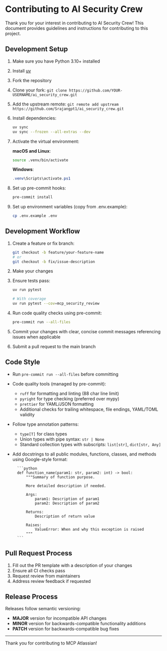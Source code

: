 # Contributing to AI Security Crew

Thank you for your interest in contributing to AI Security Crew! This document provides guidelines and instructions for contributing to this project.

## Development Setup

1. Make sure you have Python 3.10+ installed
1. Install [uv](https://docs.astral.sh/uv/getting-started/installation/)
1. Fork the repository
1. Clone your fork: `git clone https://github.com/YOUR-USERNAME/ai_security_crew.git`
1. Add the upstream remote: `git remote add upstream https://github.com/Srajangpt1/ai_security_crew.git`
1. Install dependencies:

    ```sh
    uv sync
    uv sync --frozen --all-extras --dev
    ```

1. Activate the virtual environment:

    __macOS and Linux__:

    ```sh
    source .venv/bin/activate
    ```

    __Windows__:

    ```powershell
    .venv\Scripts\activate.ps1
    ```

1. Set up pre-commit hooks:

    ```sh
    pre-commit install
    ```

1. Set up environment variables (copy from .env.example):

    ```bash
    cp .env.example .env
    ```

## Development Workflow

1. Create a feature or fix branch:

    ```sh
    git checkout -b feature/your-feature-name
    # or
    git checkout -b fix/issue-description
    ```

1. Make your changes

1. Ensure tests pass:

    ```sh
    uv run pytest

    # With coverage
    uv run pytest --cov=mcp_security_review
    ```

1. Run code quality checks using pre-commit:

    ```bash
    pre-commit run --all-files
    ```

1. Commit your changes with clear, concise commit messages referencing issues when applicable

1. Submit a pull request to the main branch

## Code Style

- Run `pre-commit run --all-files` before committing
- Code quality tools (managed by pre-commit):
  - `ruff` for formatting and linting (88 char line limit)
  - `pyright` for type checking (preferred over mypy)
  - `prettier` for YAML/JSON formatting
  - Additional checks for trailing whitespace, file endings, YAML/TOML validity
- Follow type annotation patterns:
  - `type[T]` for class types
  - Union types with pipe syntax: `str | None`
  - Standard collection types with subscripts: `list[str]`, `dict[str, Any]`
- Add docstrings to all public modules, functions, classes, and methods using Google-style format:

        ```python
        def function_name(param1: str, param2: int) -> bool:
            """Summary of function purpose.

            More detailed description if needed.

            Args:
                param1: Description of param1
                param2: Description of param2

            Returns:
                Description of return value

            Raises:
                ValueError: When and why this exception is raised
            """
        ```

## Pull Request Process

1. Fill out the PR template with a description of your changes
2. Ensure all CI checks pass
3. Request review from maintainers
4. Address review feedback if requested

## Release Process

Releases follow semantic versioning:
- **MAJOR** version for incompatible API changes
- **MINOR** version for backwards-compatible functionality additions
- **PATCH** version for backwards-compatible bug fixes

---

Thank you for contributing to MCP Atlassian!
